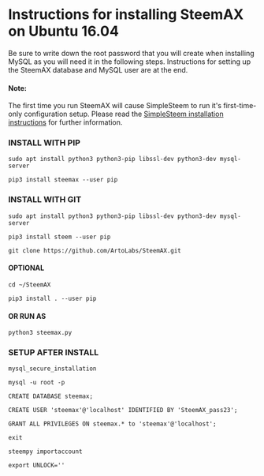 # Instructions for installing SteemAX on Ubuntu 16.04

Be sure to write down the root password that you will create when installing MySQL as you will need it in the following steps. Instructions for setting up the SteemAX database and MySQL user are at the end.

#### Note: 

The first time you run SteemAX will cause SimpleSteem to run it's first-time-only configuration setup. Please read the [SimpleSteem installation instructions](https://github.com/ArtoLabs/SimpleSteem) for further information.

### INSTALL WITH PIP

`sudo apt install python3 python3-pip libssl-dev python3-dev mysql-server`

`pip3 install steemax --user pip`

### INSTALL WITH GIT

`sudo apt install python3 python3-pip libssl-dev python3-dev mysql-server`

`pip3 install steem --user pip`

`git clone https://github.com/ArtoLabs/SteemAX.git`

#### OPTIONAL

`cd ~/SteemAX`

`pip3 install . --user pip`

#### OR RUN AS

`python3 steemax.py`

### SETUP AFTER INSTALL

`mysql_secure_installation`

`mysql -u root -p`

`CREATE DATABASE steemax;`

`CREATE USER 'steemax'@'localhost' IDENTIFIED BY 'SteemAX_pass23';`

`GRANT ALL PRIVILEGES ON steemax.* to 'steemax'@'localhost';`

`exit`

`steempy importaccount`

`export UNLOCK=''`

